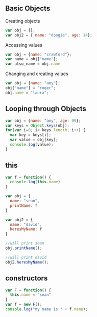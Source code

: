 ## Basic Objects

Creating objects
```javascript
var obj = {};
var obj2 = { name: "doogie", age: 14};
```

Accessing values
```javascript
var obj = {name: "crawford"};
var name = obj["name"];
var also_name = obj.name
```

Changing and creating values
```javascript
var obj = {name: "amy"};
obj["name"] = "roger";
obj.name = "laura";
```

## Looping through Objects
```javascript
var obj = {name: "amy", age: 99};
var keys = Object.keys(obj);
for(var i=0; i< keys.length; i++) {
  var key = keys[i];
  var value = obj[key];
  console.log(value);
}
```

## this
```javascript
var f = function() {
  console.log(this.name)
}

var obj = {
  name: "sean",
  printName: f
}

var obj2 = {
  name: "david",
  heresMyName: f
}

//will print sean
obj.printName();

//will print david
obj2.heresMyName();
```

## constructors
```javascript
var F = function() {
  this.name = "sean"
}
var f = new F();
console.log("my name is " + f.name);
```
